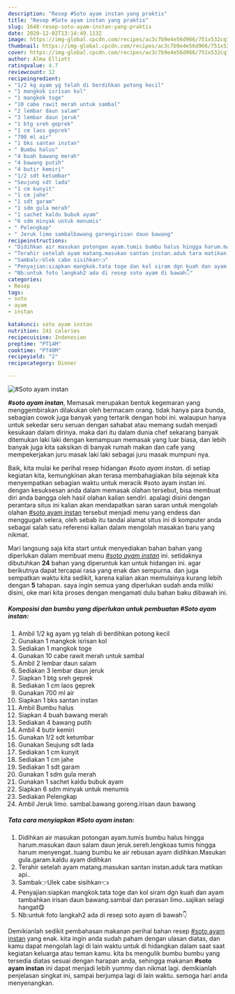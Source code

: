 ```yaml
---
description: "Resep #Soto ayam instan yang praktis"
title: "Resep #Soto ayam instan yang praktis"
slug: 1648-resep-soto-ayam-instan-yang-praktis
date: 2020-12-02T13:14:49.113Z
image: https://img-global.cpcdn.com/recipes/ac3c7b9e4e56d966/751x532cq70/soto-ayam-instan-foto-resep-utama.jpg
thumbnail: https://img-global.cpcdn.com/recipes/ac3c7b9e4e56d966/751x532cq70/soto-ayam-instan-foto-resep-utama.jpg
cover: https://img-global.cpcdn.com/recipes/ac3c7b9e4e56d966/751x532cq70/soto-ayam-instan-foto-resep-utama.jpg
author: Alma Elliott
ratingvalue: 4.7
reviewcount: 12
recipeingredient:
- "1/2 kg ayam yg telah di berdihkan potong kecil"
- "1 mangkok isrisan kol"
- "1 mangkok toge"
- "10 cabe rawit merah untuk sambal"
- "2 lembar daun salam"
- "3 lembar daun jeruk"
- "1 btg sreh geprek"
- "1 cm laos geprek"
- "700 ml air"
- "1 bks santan instan"
- " Bumbu halus"
- "4 buah bawang merah"
- "4 bawang putih"
- "4 butir kemiri"
- "1/2 sdt ketumbar"
- "Seujung sdt lada"
- "1 cm kunyit"
- "1 cm jahe"
- "1 sdt garam"
- "1 sdm gula merah"
- "1 sachet kaldu bubuk ayam"
- "6 sdm minyak untuk menumis"
- " Pelengkap"
- " Jeruk limo sambalbawang gorengirisan daun bawang"
recipeinstructions:
- "Didihkan air masukan potongan ayam.tumis bumbu halus hingga harum.masukan daun salam daun jeruk.sereh.lengkoas tumis hingga harum menyengat..tuang bumbu ke air rebusan ayam didihkan.Masukan gula.garam.kaldu ayam didihkan"
- "Terahir setelah ayam matang.masukan santan instan.aduk tara matikan api.."
- "Sambal👉Ulek cabe sisihkan👈"
- "Penyajian:siapkan mangkok.tata toge dan kol siram dgn kuah dan ayam tambahkan irisan daun bawang.sambal dan perasan limo..sajikan selagi hangat😋"
- "Nb:untuk foto langkah2 ada di resep soto ayam di bawah👇"
categories:
- Resep
tags:
- soto
- ayam
- instan

katakunci: soto ayam instan 
nutrition: 241 calories
recipecuisine: Indonesian
preptime: "PT14M"
cooktime: "PT40M"
recipeyield: "2"
recipecategory: Dinner

---
```



![#Soto ayam instan](https://img-global.cpcdn.com/recipes/ac3c7b9e4e56d966/751x532cq70/soto-ayam-instan-foto-resep-utama.jpg)

<b><i>#soto ayam instan</i></b>, Memasak merupakan bentuk kegemaran yang menggembirakan dilakukan oleh bermacam orang. tidak hanya para bunda, sebagian cowok juga banyak yang tertarik dengan hobi ini. walaupun hanya untuk sekedar seru seruan dengan sahabat atau memang sudah menjadi kesukaan dalam dirinya. maka dari itu dalam dunia chef sekarang banyak ditemukan laki laki dengan kemampuan memasak yang luar biasa, dan lebih banyak juga kita saksikan di banyak rumah makan dan cafe yang mempekerjakan juru masak laki laki sebagai juru masak mumpuni nya.



Baik, kita mulai ke perihal resep hidangan <i>#soto ayam instan</i>. di setiap kegiatan kita, kemungkinan akan terasa membahagiakan bila sejenak kita menyempatkan sebagian waktu untuk meracik #soto ayam instan ini. dengan kesuksesan anda dalam memasak olahan tersebut, bisa membuat diri anda bangga oleh hasil olahan kalian sendiri. apalagi disini dengan perantara situs ini kalian akan mendapatkan saran saran untuk mengolah olahan <u>#soto ayam instan</u> tersebut menjadi menu yang endess dan menggugah selera, oleh sebab itu tandai alamat situs ini di komputer anda sebagai salah satu referensi kalian dalam mengolah masakan baru yang nikmat.


Mari langsung saja kita start untuk menyediakan bahan bahan yang diperlukan dalam membuat menu <u><i>#soto ayam instan</i></u> ini. setidaknya dibutuhkan <b>24</b> bahan yang diperuntuk kan untuk hidangan ini. agar berikutnya dapat tercapai rasa yang enak dan sempurna. dan juga sempatkan waktu kita sedikit, karena kalian akan memulainya kurang lebih dengan <b>5</b> tahapan. saya ingin semua yang diperlukan sudah anda miliki disini, oke mari kita proses dengan mengamati dulu bahan baku dibawah ini.

<!--inarticleads1-->

##### Komposisi dan bumbu yang diperlukan untuk pembuatan #Soto ayam instan:

1. Ambil 1/2 kg ayam yg telah di berdihkan potong kecil
1. Gunakan 1 mangkok isrisan kol
1. Sediakan 1 mangkok toge
1. Gunakan 10 cabe rawit merah untuk sambal
1. Ambil 2 lembar daun salam
1. Sediakan 3 lembar daun jeruk
1. Siapkan 1 btg sreh geprek
1. Sediakan 1 cm laos geprek
1. Gunakan 700 ml air
1. Siapkan 1 bks santan instan
1. Ambil  Bumbu halus
1. Siapkan 4 buah bawang merah
1. Sediakan 4 bawang putih
1. Ambil 4 butir kemiri
1. Gunakan 1/2 sdt ketumbar
1. Gunakan Seujung sdt lada
1. Sediakan 1 cm kunyit
1. Sediakan 1 cm jahe
1. Sediakan 1 sdt garam
1. Gunakan 1 sdm gula merah
1. Gunakan 1 sachet kaldu bubuk ayam
1. Siapkan 6 sdm minyak untuk menumis
1. Sediakan  Pelengkap
1. Ambil  Jeruk limo. sambal.bawang goreng.irisan daun bawang




<!--inarticleads2-->

##### Tata cara menyiapkan #Soto ayam instan:

1. Didihkan air masukan potongan ayam.tumis bumbu halus hingga harum.masukan daun salam daun jeruk.sereh.lengkoas tumis hingga harum menyengat..tuang bumbu ke air rebusan ayam didihkan.Masukan gula.garam.kaldu ayam didihkan
1. Terahir setelah ayam matang.masukan santan instan.aduk tara matikan api..
1. Sambal👉Ulek cabe sisihkan👈
1. Penyajian:siapkan mangkok.tata toge dan kol siram dgn kuah dan ayam tambahkan irisan daun bawang.sambal dan perasan limo..sajikan selagi hangat😋
1. Nb:untuk foto langkah2 ada di resep soto ayam di bawah👇




Demikianlah sedikit pembahasan makanan perihal bahan resep <u>#soto ayam instan</u> yang enak. kita ingin anda sudah paham dengan ulasan diatas, dan kamu dapat mengolah lagi di lain waktu untuk di hidangkan dalam saat saat kegiatan keluarga atau teman kamu. kita bs mengulik bumbu bumbu yang tersedia diatas sesuai dengan harapan anda, sehingga makanan <b>#soto ayam instan</b> ini dapat menjadi lebih yummy dan nikmat lagi. demikianlah penjelasan singkat ini, sampai berjumpa lagi di lain waktu. semoga hari anda menyenangkan.
